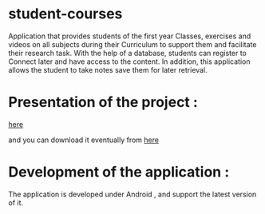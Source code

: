 # student-courses

 Application that provides students of the first year
 Classes, exercises and videos on all subjects during their
 Curriculum to support them and facilitate their research task.
 With the help of a database, students can register to
 Connect later and have access to the content.
 In addition, this application allows the student to take notes
 save them for later retrieval.
 
# Presentation of the project :
 [here](https://github.com/yassir-jaka/student-courses/blob/presentation/description.pdf)
 
 and you can download it eventually from [here](https://uploadfiles.io/9v1lp4fv)

# Development of the application :
 The application is developed under Android , and support the latest version of it.

